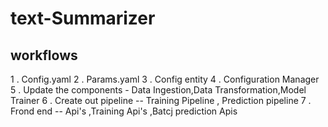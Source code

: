# text-Summarizer

## workflows

1 . Config.yaml
2 . Params.yaml
3 . Config entity
4 . Configuration Manager
5 . Update the components - Data Ingestion,Data Transformation,Model Trainer
6 . Create out pipeline -- Training Pipeline , Prediction pipeline
7 . Frond end -- Api's ,Training Api's ,Batcj prediction Apis

